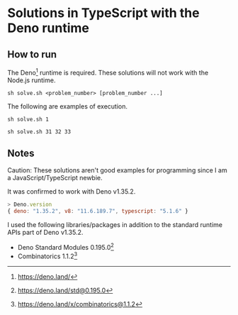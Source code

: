 # Solutions in TypeScript with the Deno runtime

## How to run

The Deno[^1] runtime is required. These solutions will not work with the Node.js runtime.

```console
sh solve.sh <problem_number> [problem_number ...]
```

The following are examples of execution.

```console
sh solve.sh 1
```

```console
sh solve.sh 31 32 33
```

## Notes

Caution: These solutions aren't good examples for programming since I am a JavaScript/TypeScript newbie.

It was confirmed to work with Deno v1.35.2.

```js
> Deno.version
{ deno: "1.35.2", v8: "11.6.189.7", typescript: "5.1.6" }
```

I used the following libraries/packages in addition to the standard runtime APIs part of Deno v1.35.2.

- Deno Standard Modules 0.195.0[^2]
- Combinatorics 1.1.2[^3]

[^1]: https://deno.land/

[^2]: https://deno.land/std@0.195.0

[^3]: https://deno.land/x/combinatorics@1.1.2
